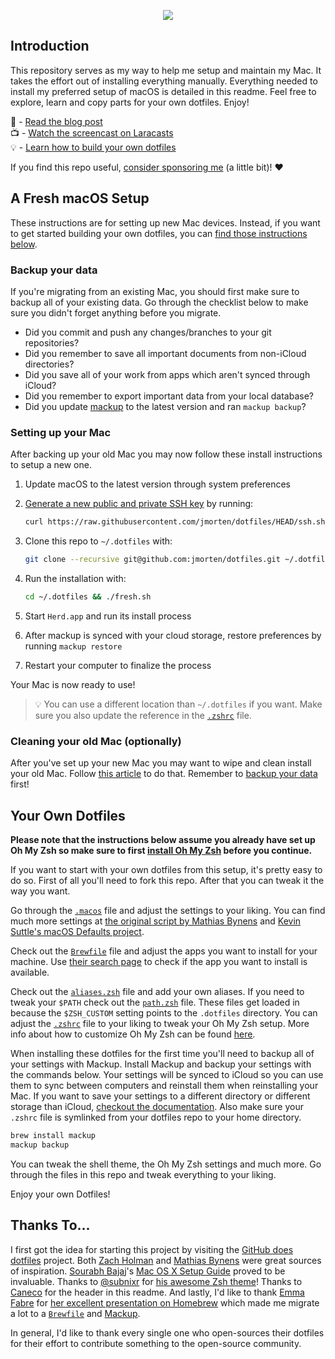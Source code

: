 <p align="center"><img src="art/banner-2x.png"></p>

## Introduction

This repository serves as my way to help me setup and maintain my Mac. It takes the effort out of installing everything manually. Everything needed to install my preferred setup of macOS is detailed in this readme. Feel free to explore, learn and copy parts for your own dotfiles. Enjoy!

📖 - [Read the blog post](https://driesvints.com/blog/getting-started-with-dotfiles)  
📺 - [Watch the screencast on Laracasts](https://laracasts.com/series/guest-spotlight/episodes/1)  
💡 - [Learn how to build your own dotfiles](https://github.com/driesvints/dotfiles#your-own-dotfiles)

If you find this repo useful, [consider sponsoring me](https://github.com/sponsors/driesvints) (a little bit)! ❤️ 

## A Fresh macOS Setup

These instructions are for setting up new Mac devices. Instead, if you want to get started building your own dotfiles, you can [find those instructions below](#your-own-dotfiles).

### Backup your data

If you're migrating from an existing Mac, you should first make sure to backup all of your existing data. Go through the checklist below to make sure you didn't forget anything before you migrate.

- Did you commit and push any changes/branches to your git repositories?
- Did you remember to save all important documents from non-iCloud directories?
- Did you save all of your work from apps which aren't synced through iCloud?
- Did you remember to export important data from your local database?
- Did you update [mackup](https://github.com/lra/mackup) to the latest version and ran `mackup backup`?

### Setting up your Mac

After backing up your old Mac you may now follow these install instructions to setup a new one.

1. Update macOS to the latest version through system preferences
2. [Generate a new public and private SSH key](https://docs.github.com/en/github/authenticating-to-github/generating-a-new-ssh-key-and-adding-it-to-the-ssh-agent) by running:

   ```zsh
   curl https://raw.githubusercontent.com/jmorten/dotfiles/HEAD/ssh.sh | sh -s "<your-email-address>"
   ```

3. Clone this repo to `~/.dotfiles` with:

    ```zsh
    git clone --recursive git@github.com:jmorten/dotfiles.git ~/.dotfiles
    ```

4. Run the installation with:

    ```zsh
    cd ~/.dotfiles && ./fresh.sh
    ```

5. Start `Herd.app` and run its install process
6. After mackup is synced with your cloud storage, restore preferences by running `mackup restore`
7. Restart your computer to finalize the process

Your Mac is now ready to use!

> 💡 You can use a different location than `~/.dotfiles` if you want. Make sure you also update the reference in the [`.zshrc`](./.zshrc#L2) file.

### Cleaning your old Mac (optionally)

After you've set up your new Mac you may want to wipe and clean install your old Mac. Follow [this article](https://support.apple.com/guide/mac-help/erase-and-reinstall-macos-mh27903/mac) to do that. Remember to [backup your data](#backup-your-data) first!

## Your Own Dotfiles

**Please note that the instructions below assume you already have set up Oh My Zsh so make sure to first [install Oh My Zsh](https://github.com/robbyrussell/oh-my-zsh#getting-started) before you continue.**

If you want to start with your own dotfiles from this setup, it's pretty easy to do so. First of all you'll need to fork this repo. After that you can tweak it the way you want.

Go through the [`.macos`](./.macos) file and adjust the settings to your liking. You can find much more settings at [the original script by Mathias Bynens](https://github.com/mathiasbynens/dotfiles/blob/master/.macos) and [Kevin Suttle's macOS Defaults project](https://github.com/kevinSuttle/MacOS-Defaults).

Check out the [`Brewfile`](./Brewfile) file and adjust the apps you want to install for your machine. Use [their search page](https://formulae.brew.sh/cask/) to check if the app you want to install is available.

Check out the [`aliases.zsh`](./aliases.zsh) file and add your own aliases. If you need to tweak your `$PATH` check out the [`path.zsh`](./path.zsh) file. These files get loaded in because the `$ZSH_CUSTOM` setting points to the `.dotfiles` directory. You can adjust the [`.zshrc`](./.zshrc) file to your liking to tweak your Oh My Zsh setup. More info about how to customize Oh My Zsh can be found [here](https://github.com/robbyrussell/oh-my-zsh/wiki/Customization).

When installing these dotfiles for the first time you'll need to backup all of your settings with Mackup. Install Mackup and backup your settings with the commands below. Your settings will be synced to iCloud so you can use them to sync between computers and reinstall them when reinstalling your Mac. If you want to save your settings to a different directory or different storage than iCloud, [checkout the documentation](https://github.com/lra/mackup/blob/master/doc/README.md#storage). Also make sure your `.zshrc` file is symlinked from your dotfiles repo to your home directory. 

```zsh
brew install mackup
mackup backup
```

You can tweak the shell theme, the Oh My Zsh settings and much more. Go through the files in this repo and tweak everything to your liking.

Enjoy your own Dotfiles!

## Thanks To...

I first got the idea for starting this project by visiting the [GitHub does dotfiles](https://dotfiles.github.io/) project. Both [Zach Holman](https://github.com/holman/dotfiles) and [Mathias Bynens](https://github.com/mathiasbynens/dotfiles) were great sources of inspiration. [Sourabh Bajaj](https://twitter.com/sb2nov/)'s [Mac OS X Setup Guide](http://sourabhbajaj.com/mac-setup/) proved to be invaluable. Thanks to [@subnixr](https://github.com/subnixr) for [his awesome Zsh theme](https://github.com/subnixr/minimal)! Thanks to [Caneco](https://twitter.com/caneco) for the header in this readme. And lastly, I'd like to thank [Emma Fabre](https://twitter.com/anahkiasen) for [her excellent presentation on Homebrew](https://speakerdeck.com/anahkiasen/a-storm-homebrewin) which made me migrate a lot to a [`Brewfile`](./Brewfile) and [Mackup](https://github.com/lra/mackup).

In general, I'd like to thank every single one who open-sources their dotfiles for their effort to contribute something to the open-source community.
